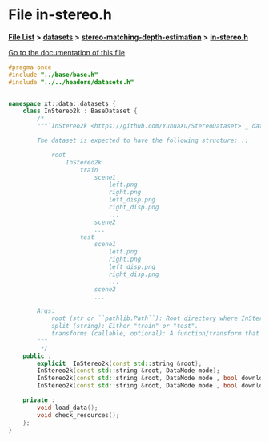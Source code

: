 

# File in-stereo.h

[**File List**](files.md) **>** [**datasets**](dir_29ff4802398ba4a572b958e731c7adb4.md) **>** [**stereo-matching-depth-estimation**](dir_e353cfd6010331702b3559c9641f7f23.md) **>** [**in-stereo.h**](in-stereo_8h.md)

[Go to the documentation of this file](in-stereo_8h.md)


```C++
#pragma once
#include "../base/base.h"
#include "../../headers/datasets.h"


namespace xt::data::datasets {
    class InStereo2k : BaseDataset {
        /*
        """`InStereo2k <https://github.com/YuhuaXu/StereoDataset>`_ dataset.

        The dataset is expected to have the following structure: ::

            root
                InStereo2k
                    train
                        scene1
                            left.png
                            right.png
                            left_disp.png
                            right_disp.png
                            ...
                        scene2
                        ...
                    test
                        scene1
                            left.png
                            right.png
                            left_disp.png
                            right_disp.png
                            ...
                        scene2
                        ...

        Args:
            root (str or ``pathlib.Path``): Root directory where InStereo2k is located.
            split (string): Either "train" or "test".
            transforms (callable, optional): A function/transform that takes in a sample and returns a transformed version.
        """
         */
    public :
        explicit  InStereo2k(const std::string &root);
        InStereo2k(const std::string &root, DataMode mode);
        InStereo2k(const std::string &root, DataMode mode , bool download);
        InStereo2k(const std::string &root, DataMode mode , bool download, TransformType transforms);

    private :
        void load_data();
        void check_resources();
    };
}
```


